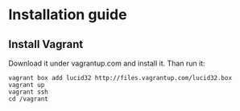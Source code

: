 # Installation guide

## Install Vagrant

Download it under vagrantup.com and install it. Than run it:

    vagrant	box add	lucid32	http://files.vagrantup.com/lucid32.box
    vagrant	up
    vagrant ssh
    cd /vagrant
